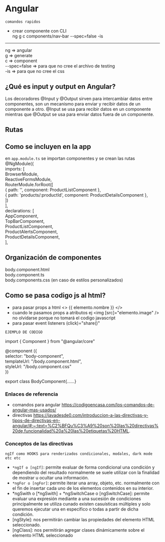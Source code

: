 # Angular

`comandos rapidos`<br/>
* crear componente con CLI <br/>
ng g c components/nav-bar --spec=false -is
<hr/>
ng => angular<br/>
g => generate<br/>
c => component<br/>
--spec=false => para que no cree el archivo de testing <br/>
-is => para que no cree el css<br/>

## ¿Qué es input y output en Angular?
Los decoradores @Input y @Output sirven para intercambiar datos entre componentes, son un mecanismo para enviar y recibir datos de un componente a otro. @Input se usa para recibir datos en un componente mientras que @Output se usa para enviar datos fuera de un componente.


## Rutas

## Como se incluyen en la app
en `app.module.ts` se importan componentes y se crean las rutas
@NgModule({<br/>
  imports: [<br/>
    BrowserModule,<br/>
    ReactiveFormsModule,<br/>
    RouterModule.forRoot([<br/>
      { path: '', component: ProductListComponent },<br/>
      { path: 'products/:productId', component: ProductDetailsComponent },<br/>
    ])<br/>
  ],<br/>
  declarations: [<br/>
    AppComponent,<br/>
    TopBarComponent,<br/>
    ProductListComponent,<br/>
    ProductAlertsComponent,<br/>
    ProductDetailsComponent,<br/>
  ],

## Organización de componentes
body.component.html<br/>
body.component.ts<br/>
body.components.css (en caso de estilos personalizados)<br/>

## Como se pasa codigo js al html?
* para pasar props a html <> {{ elemento.nombre }} </> <br/>
* cuando le pasamos props a atributos ej <img [src]="elemento.image" /> no olvidarse porque no tomará el codigo javascript<br/>
* para pasar event listeners (click)="share()" <br/>

`EJEMPLO DE CODIGO`

import { Component } from "@angular/core"

@component ({<br/>
  selector: "body-component",<br/>
  templateUrl: "/body.component.html",<br/>
  styleUrl: "/body.component.css"<br/>
})<br/>

export class BodyComponent{......}


### Enlaces de referencia

* comandos para angular https://codigoencasa.com/los-comandos-de-angular-mas-usados/
* directivas https://javadesde0.com/introduccion-a-las-directivas-y-tipos-de-directivas-en-angular/#:~:text=%C2%BFQu%C3%A9%20son%20las%20directivas%20de,funcionalidad%20a%20las%20etiquetas%20HTML.


### Conceptos de las directivas

`ngIf como HOOKS para renderizados condicionales, modales, dark mode etc etc`

* `*ngIf o [ngIf]`: permite evaluar de forma condicional una condición y dependiendo del resultado normalmente se suele utilizar con la finalidad de mostrar u ocultar una información.
* `*ngFor o [ngFor]`: permite iterar una array, objeto, etc. normalmente con el fin de insertar cada uno de los elementos contenidos en su interior.
* *ngSwith o [*ngSwith] + *ngSwitchCase o [ngSwitchCase]: permite evaluar una expresión mediante a una sucesión de condiciones principalmente se utiliza cunado existen casuísticas múltiples y solo queremos ejecutar una en especifico o todas a partir de dicha condición.
* [ngStyle]: nos permitirán cambiar las propiedades del elemento HTML seleccionado.
* [ngClass]: nos permitirán agregar clases dinámicamente sobre el elemento HTML seleccionado
